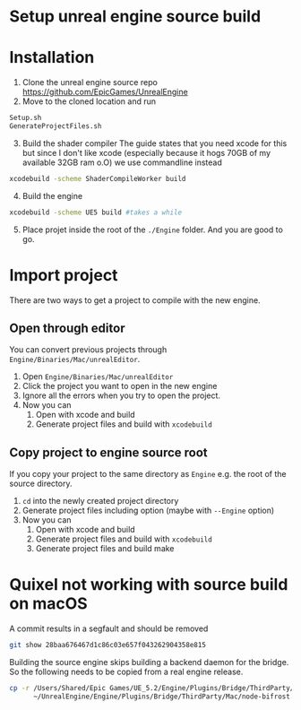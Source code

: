 # Setup unreal engine source build

# Installation

1. Clone the unreal engine source repo https://github.com/EpicGames/UnrealEngine
2. Move to the cloned location and run
```sh
Setup.sh
GenerateProjectFiles.sh
```
3. Build the shader compiler
The guide states that you need xcode for this but since I don't like xcode (especially because it hogs 70GB of my available 32GB ram o.O) we use commandline instead
```sh
xcodebuild -scheme ShaderCompileWorker build
```
4. Build the engine
```sh
xcodebuild -scheme UE5 build #takes a while
```

5. Place projet inside the root of the `./Engine` folder. And you are good to go.

# Import project

There are two ways to get a project to compile with the new engine.

## Open through editor
You can convert previous projects through `Engine/Binaries/Mac/unrealEditor`.
1. Open `Engine/Binaries/Mac/unrealEditor`
2. Click the project you want to open in the new engine
3. Ignore all the errors when you try to open the project.
4. Now you can
   1. Open with xcode and build
   2. Generate project files and build with `xcodebuild`

## Copy project to engine source root
If you copy your project to the same directory as `Engine` e.g. the root of the source directory.

1. `cd` into the newly created project directory
2. Generate project files including option (maybe with `--Engine` option)
3. Now you can
   1. Open with xcode and build
   2. Generate project files and build with `xcodebuild`
   3. Generate project files and build make

# Quixel not working with source build on macOS

A commit results in a segfault and should be removed
```sh
git show 28baa676467d1c86c03e657f043262904358e815
```

Building the source engine skips building a backend daemon for the bridge. So the following needs to be copied from a real engine release.
```sh
cp -r /Users/Shared/Epic Games/UE_5.2/Engine/Plugins/Bridge/ThirdParty/Mac/node-bifrost.app\
      ~/UnrealEngine/Engine/Plugins/Bridge/ThirdParty/Mac/node-bifrost.app
```
